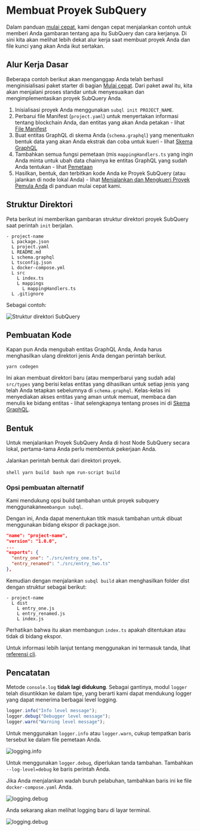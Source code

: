 # Membuat Proyek SubQuery

Dalam panduan [mulai cepat](/quickstart/quickstart-polkadot.md), kami dengan cepat menjalankan contoh untuk memberi Anda gambaran tentang apa itu SubQuery dan cara kerjanya. Di sini kita akan melihat lebih dekat alur kerja saat membuat proyek Anda dan file kunci yang akan Anda ikut sertakan.

## Alur Kerja Dasar

Beberapa contoh berikut akan menganggap Anda telah berhasil menginisialisasi paket starter di bagian [Mulai cepat](../quickstart/quickstart-polkadot.md). Dari paket awal itu, kita akan menjalani proses standar untuk menyesuaikan dan mengimplementasikan proyek SubQuery Anda.

1. Inisialisasi proyek Anda menggunakan `subql init PROJECT_NAME`.
2. Perbarui file Manifest (`project.yaml`) untuk menyertakan informasi tentang blockchain Anda, dan entitas yang akan Anda petakan - lihat [File Manifest](./manifest.md)
3. Buat entitas GraphQL di skema Anda (`schema.graphql`) yang menentuakn bentuk data yang akan Anda ekstrak dan coba untuk kueri - lihat [Skema GraphQL](./graphql.md)
4. Tambahkan semua fungsi pemetaan (mis `mappingHandlers.ts` yang ingin Anda minta untuk ubah data chainnya ke entitas GraphQL yang sudah Anda tentukan - lihat [Pemetaan](./mapping/polkadot.md)
5. Hasilkan, bentuk, dan terbitkan kode Anda ke Proyek SubQuery (atau jalankan di node lokal Anda) - lihat [Menjalankan dan Mengkueri Proyek Pemula Anda](./quickstart-polkadot.md#running-and-querying-your-starter-project) di panduan mulai cepat kami.

## Struktur Direktori

Peta berikut ini memberikan gambaran struktur direktori proyek SubQuery saat perintah `init` berjalan.

```
- project-name
  L package.json
  L project.yaml
  L README.md
  L schema.graphql
  L tsconfig.json
  L docker-compose.yml
  L src
    L index.ts
    L mappings
      L mappingHandlers.ts
  L .gitignore
```

Sebagai contoh:

![Struktur direktori SubQuery](/assets/img/subQuery_directory_stucture.png)

## Pembuatan Kode

Kapan pun Anda mengubah entitas GraphQL Anda, Anda harus menghasilkan ulang direktori jenis Anda dengan perintah berikut.

```
yarn codegen
```

Ini akan membuat direktori baru (atau memperbarui yang sudah ada) `src/types` yang berisi kelas entitas yang dihasilkan untuk setiap jenis yang telah Anda tetapkan sebelumnya di `schema.graphql`. Kelas-kelas ini menyediakan akses entitas yang aman untuk memuat, membaca dan menulis ke bidang entitas - lihat selengkapnya tentang proses ini di [Skema GraphQL](./graphql.md).

## Bentuk

Untuk menjalankan Proyek SubQuery Anda di host Node SubQuery secara lokal, pertama-tama Anda perlu membentuk pekerjaan Anda.

Jalankan perintah bentuk dari direktori proyek.

<CodeGroup> <CodeGroupItem title="YARN" active> `shell yarn build ` </CodeGroupItem>
<CodeGroupItem title="NPM"> `bash npm run-script build ` </CodeGroupItem> </CodeGroup>

### Opsi pembuatan alternatif

Kami mendukung opsi build tambahan untuk proyek subquery menggunakan`membangun subql`.

Dengan ini, Anda dapat menentukan titik masuk tambahan untuk dibuat menggunakan bidang ekspor di package.json.

```json
"name": "project-name",
"version": "1.0.0",
...
"exports": {
  "entry_one": "./src/entry_one.ts",
  "entry_renamed": "./src/entry_two.ts"
},
```

Kemudian dengan menjalankan `subql build` akan menghasilkan folder dist dengan struktur sebagai berikut:

```
- project-name
  L dist
    L entry_one.js
    L entry_renamed.js
    L index.js
```

Perhatikan bahwa itu akan membangun `index.ts` apakah ditentukan atau tidak di bidang ekspor.

Untuk informasi lebih lanjut tentang menggunakan ini termasuk tanda, lihat [referensi cli](https://doc.subquery.network/run_publish/references/#build).

## Pencatatan

Metode `console.log` **tidak lagi didukung**. Sebagai gantinya, modul `logger` telah disuntikkan ke dalam tipe, yang berarti kami dapat mendukung logger yang dapat menerima berbagai level logging.

```typescript
logger.info("Info level message");
logger.debug("Debugger level message");
logger.warn("Warning level message");
```

Untuk menggunakan `logger.info` atau `logger.warn`, cukup tempatkan baris tersebut ke dalam file pemetaan Anda.

![logging.info](/assets/img/logging_info.png)

Untuk menggunakan `logger.debug`, diperlukan tanda tambahan. Tambahkan `--log-level=debug` ke baris perintah Anda.

Jika Anda menjalankan wadah buruh pelabuhan, tambahkan baris ini ke file `docker-compose.yaml` Anda.

![logging.debug](/assets/img/logging_debug.png)

Anda sekarang akan melihat logging baru di layar terminal.

![logging.debug](/assets/img/subquery_logging.png)
